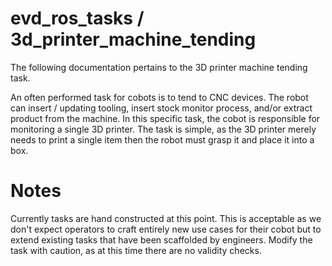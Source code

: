 # evd_ros_tasks / 3d_printer_machine_tending
The following documentation pertains to the 3D printer machine tending task.

An often performed task for cobots is to tend to CNC devices. The robot can
insert / updating tooling, insert stock monitor process, and/or extract product
from the machine. In this specific task, the cobot is responsible for monitoring
a single 3D printer. The task is simple, as the 3D printer merely needs to print
a single item then the robot must grasp it and place it into a box.

# Notes
Currently tasks are hand constructed at this point. This is acceptable as we
don't expect operators to craft entirely new use cases for their cobot but to
extend existing tasks that have been scaffolded by engineers. Modify the task
with caution, as at this time there are no validity checks.
